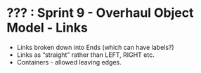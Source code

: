 # ??? : Sprint 9 - Overhaul Object Model - Links

- Links broken down into Ends (which can have labels?)
- Links as “straight” rather than LEFT, RIGHT etc.
- Containers - allowed leaving edges.